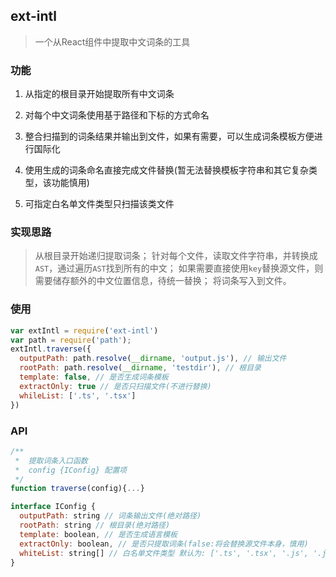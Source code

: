 ## ext-intl

> 一个从React组件中提取中文词条的工具

### 功能

1. 从指定的根目录开始提取所有中文词条

2. 对每个中文词条使用基于路径和下标的方式命名

3. 整合扫描到的词条结果并输出到文件，如果有需要，可以生成词条模板方便进行国际化

4. 使用生成的词条命名直接完成文件替换(暂无法替换模板字符串和其它复杂类型，该功能慎用)

5. 可指定白名单文件类型只扫描该类文件

### 实现思路

> 从根目录开始递归提取词条；
> 针对每个文件，读取文件字符串，并转换成`AST`，通过遍历`AST`找到所有的中文；
> 如果需要直接使用`key`替换源文件，则需要储存额外的中文位置信息，待统一替换；
> 将词条写入到文件。

### 使用

```js
var extIntl = require('ext-intl')
var path = require('path');
extIntl.traverse({
  outputPath: path.resolve(__dirname, 'output.js'), // 输出文件
  rootPath: path.resolve(__dirname, 'testdir'), // 根目录
  template: false, // 是否生成词条模板
  extractOnly: true // 是否只扫描文件(不进行替换)
  whileList: ['.ts', '.tsx']
})
```
### API

```js
/**
 *  提取词条入口函数
 *  config {IConfig} 配置项
 */
function traverse(config){...}

interface IConfig {
  outputPath: string // 词条输出文件(绝对路径)
  rootPath: string // 根目录(绝对路径)
  template: boolean, // 是否生成语言模板
  extractOnly: boolean, // 是否只提取词条(false:将会替换源文件本身，慎用)
  whiteList: string[] // 白名单文件类型 默认为: ['.ts', '.tsx', '.js', '.jsx']
}
```